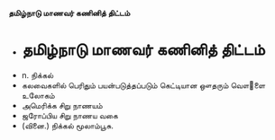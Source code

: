 **தமிழ்நாடு மாணவர் கணினித் திட்டம்**
- # தமிழ்நாடு மாணவர் கணினித் திட்டம்
- n. நிக்கல்
- கலவைகளில் பெரிதும் பயன்படுத்தப்படும் கெட்டியான ஔதரும் வௌ஢ளை உலோகம்
- அமெரிக்க சிறு நாணயம்
- ஜரோப்பிய சிறு நாணய வகை
- (வினை.) நிக்கல் மூலாம்பூசு.

